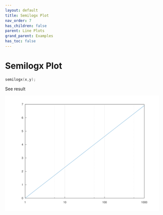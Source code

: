 ```yaml
---
layout: default
title: Semilogx Plot
nav_order: 7
has_children: false
parent: Line Plots
grand_parent: Examples
has_toc: false
---
```

# Semilogx Plot

```cpp
semilogx(x,y);
```


See result
    
[![example_semilogx_1](../line_plot/semilogx/semilogx_1.svg)](../../../examples/line_plot/semilogx/semilogx_1.cpp)





